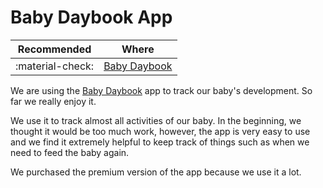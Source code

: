 # Baby Daybook App

| Recommended | Where |
| ----------- | ---------- |
| :material-check:       |    [Baby Daybook](https://babydaybook.app/)  |


We are using the [Baby Daybook](https://babydaybook.app/) app to track our baby's development. So far we really enjoy it.

We use it to track almost all activities of our baby. In the beginning, we thought it would be too much work, however, the app is very easy to use and we find it extremely helpful to keep track of things such as when we need to feed the baby again.

We purchased the premium version of the app because we use it a lot.
